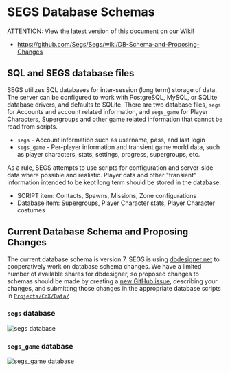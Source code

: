 # SEGS Database Schemas
ATTENTION: View the latest version of this document on our Wiki!
- https://github.com/Segs/Segs/wiki/DB-Schema-and-Proposing-Changes

## SQL and SEGS database files
SEGS utilizes SQL databases for inter-session (long term) storage of data. The server can be configured to work with PostgreSQL, MySQL, or SQLite database drivers, and defaults to SQLite. There are two database files, `segs` for Accounts and account related information, and `segs_game` for Player Characters, Supergroups and other game related information that cannot be read from scripts.
- `segs` - Account information such as username, pass, and last login
- `segs_game` - Per-player information and transient game world data, such as player characters, stats, settings, progress, supergroups, etc. 

As a rule, SEGS attempts to use scripts for configuration and server-side data where possible and realistic. Player data and other "transient" information intended to be kept long term should be stored in the database.
- SCRIPT item: Contacts, Spawns, Missions, Zone configurations
- Database item: Supergroups, Player Character stats, Player Character costumes

## Current Database Schema and Proposing Changes
The current database schema is version 7. SEGS is using [dbdesigner.net](http://dbdesigner.net) to cooperatively work on database schema changes. We have a limited number of available shares for dbdesigner, so proposed changes to schemas should be made by creating a [new GitHub issue](https://github.com/Segs/Segs/issues/new), describing your changes, and submitting those changes in the appropriate database scripts in [`Projects/CoX/Data/`](https://github.com/Segs/Segs/tree/master/Projects/CoX/Data)

### `segs` database
![segs database](http://doxy.segs.dev/images/dbschema/segs_dbschema.png)

### `segs_game` database
![segs_game database](http://doxy.segs.dev/images/dbschema/segs_game_dbschema.png)
